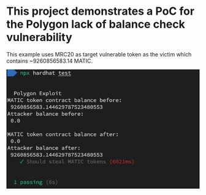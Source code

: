 # This project demonstrates a PoC for the Polygon lack of balance check vulnerability

This example uses MRC20 as target vulnerable token as the victim which contains ~9260856583.14 MATIC.

![PoC](./PolygonExploit.png)